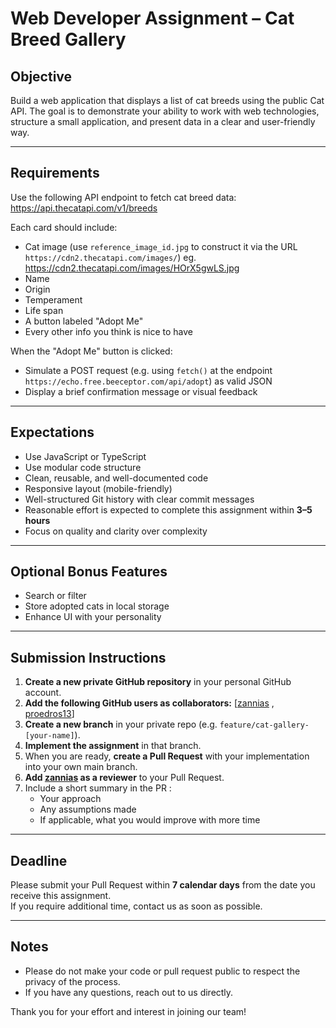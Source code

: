 # Web Developer Assignment – Cat Breed Gallery

## Objective

Build a web application that displays a list of cat breeds using the public Cat API. The goal is to demonstrate your ability to work with web technologies, structure a small application, and present data in a clear and user-friendly way.

---

## Requirements

Use the following API endpoint to fetch cat breed data:  
https://api.thecatapi.com/v1/breeds

Each card should include:

- Cat image (use `reference_image_id.jpg` to construct it via the URL `https://cdn2.thecatapi.com/images/`) eg. https://cdn2.thecatapi.com/images/HOrX5gwLS.jpg
- Name
- Origin
- Temperament
- Life span
- A button labeled "Adopt Me"
- Every other info you think is nice to have

When the "Adopt Me" button is clicked:

- Simulate a POST request (e.g. using `fetch()` at the endpoint `https://echo.free.beeceptor.com/api/adopt`) as valid JSON
- Display a brief confirmation message or visual feedback

---

## Expectations

- Use JavaScript or TypeScript
- Use modular code structure
- Clean, reusable, and well-documented code
- Responsive layout (mobile-friendly)
- Well-structured Git history with clear commit messages
- Reasonable effort is expected to complete this assignment within **3–5 hours**
- Focus on quality and clarity over complexity

---

## Optional Bonus Features

- Search or filter
- Store adopted cats in local storage
- Enhance UI with your personality

---

## Submission Instructions

1. **Create a new private GitHub repository** in your personal GitHub account.
2. **Add the following GitHub users as collaborators:** [[zannias](https://github.com/d3xt3r9) , [proedros13](https://github.com/proedros13)]
3. **Create a new branch** in your private repo (e.g. `feature/cat-gallery-[your-name]`).
4. **Implement the assignment** in that branch.
5. When you are ready, **create a Pull Request** with your implementation into your own main branch.
6. **Add [zannias](https://github.com/d3xt3r9) as a reviewer** to your Pull Request.
7. Include a short summary in the PR :
   - Your approach
   - Any assumptions made
   - If applicable, what you would improve with more time

---

## Deadline

Please submit your Pull Request within **7 calendar days** from the date you receive this assignment.  
If you require additional time, contact us as soon as possible.

---

## Notes

- Please do not make your code or pull request public to respect the privacy of the process.
- If you have any questions, reach out to us directly.

Thank you for your effort and interest in joining our team!
